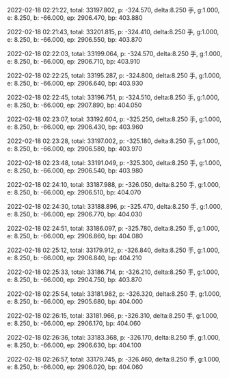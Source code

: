 2022-02-18 02:21:22, total: 33197.802, p: -324.570, delta:8.250 手, g:1.000, e: 8.250, b: -66.000, ep: 2906.470, bp: 403.880

2022-02-18 02:21:43, total: 33201.815, p: -324.410, delta:8.250 手, g:1.000, e: 8.250, b: -66.000, ep: 2906.550, bp: 403.870

2022-02-18 02:22:03, total: 33199.064, p: -324.570, delta:8.250 手, g:1.000, e: 8.250, b: -66.000, ep: 2906.710, bp: 403.910

2022-02-18 02:22:25, total: 33195.287, p: -324.800, delta:8.250 手, g:1.000, e: 8.250, b: -66.000, ep: 2906.640, bp: 403.930

2022-02-18 02:22:45, total: 33196.751, p: -324.510, delta:8.250 手, g:1.000, e: 8.250, b: -66.000, ep: 2907.890, bp: 404.050

2022-02-18 02:23:07, total: 33192.604, p: -325.250, delta:8.250 手, g:1.000, e: 8.250, b: -66.000, ep: 2906.430, bp: 403.960

2022-02-18 02:23:28, total: 33197.002, p: -325.180, delta:8.250 手, g:1.000, e: 8.250, b: -66.000, ep: 2906.580, bp: 403.970

2022-02-18 02:23:48, total: 33191.049, p: -325.300, delta:8.250 手, g:1.000, e: 8.250, b: -66.000, ep: 2906.540, bp: 403.980

2022-02-18 02:24:10, total: 33187.988, p: -326.050, delta:8.250 手, g:1.000, e: 8.250, b: -66.000, ep: 2906.510, bp: 404.070

2022-02-18 02:24:30, total: 33188.896, p: -325.470, delta:8.250 手, g:1.000, e: 8.250, b: -66.000, ep: 2906.770, bp: 404.030

2022-02-18 02:24:51, total: 33186.097, p: -325.780, delta:8.250 手, g:1.000, e: 8.250, b: -66.000, ep: 2906.860, bp: 404.080

2022-02-18 02:25:12, total: 33179.912, p: -326.840, delta:8.250 手, g:1.000, e: 8.250, b: -66.000, ep: 2906.840, bp: 404.210

2022-02-18 02:25:33, total: 33186.714, p: -326.210, delta:8.250 手, g:1.000, e: 8.250, b: -66.000, ep: 2904.750, bp: 403.870

2022-02-18 02:25:54, total: 33181.982, p: -326.320, delta:8.250 手, g:1.000, e: 8.250, b: -66.000, ep: 2905.680, bp: 404.000

2022-02-18 02:26:15, total: 33181.966, p: -326.310, delta:8.250 手, g:1.000, e: 8.250, b: -66.000, ep: 2906.170, bp: 404.060

2022-02-18 02:26:36, total: 33183.368, p: -326.170, delta:8.250 手, g:1.000, e: 8.250, b: -66.000, ep: 2906.630, bp: 404.100

2022-02-18 02:26:57, total: 33179.745, p: -326.460, delta:8.250 手, g:1.000, e: 8.250, b: -66.000, ep: 2906.020, bp: 404.060
